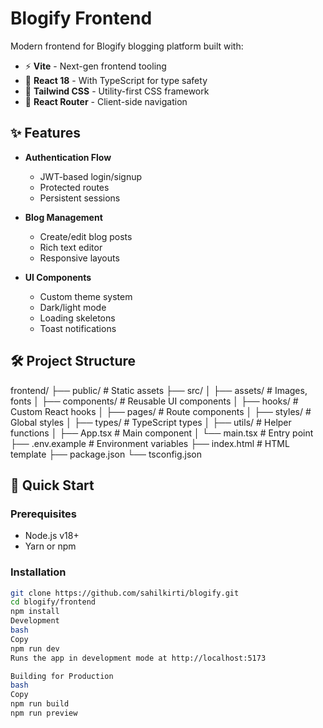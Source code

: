 # Blogify Frontend
Modern frontend for Blogify blogging platform built with:

- ⚡ **Vite** - Next-gen frontend tooling
- 🚀 **React 18** - With TypeScript for type safety
- 🎨 **Tailwind CSS** - Utility-first CSS framework
- 🔄 **React Router** - Client-side navigation

## ✨ Features

- **Authentication Flow**
  - JWT-based login/signup
  - Protected routes
  - Persistent sessions

- **Blog Management**
  - Create/edit blog posts
  - Rich text editor
  - Responsive layouts

- **UI Components**
  - Custom theme system
  - Dark/light mode
  - Loading skeletons
  - Toast notifications

## 🛠️ Project Structure
frontend/
├── public/ # Static assets
├── src/
│ ├── assets/ # Images, fonts
│ ├── components/ # Reusable UI components
│ ├── hooks/ # Custom React hooks
│ ├── pages/ # Route components
│ ├── styles/ # Global styles
│ ├── types/ # TypeScript types
│ ├── utils/ # Helper functions
│ ├── App.tsx # Main component
│ └── main.tsx # Entry point
├── .env.example # Environment variables
├── index.html # HTML template
├── package.json
└── tsconfig.json


## 🚀 Quick Start

### Prerequisites
- Node.js v18+
- Yarn or npm

### Installation
```bash
git clone https://github.com/sahilkirti/blogify.git
cd blogify/frontend
npm install
Development
bash
Copy
npm run dev
Runs the app in development mode at http://localhost:5173

Building for Production
bash
Copy
npm run build
npm run preview
